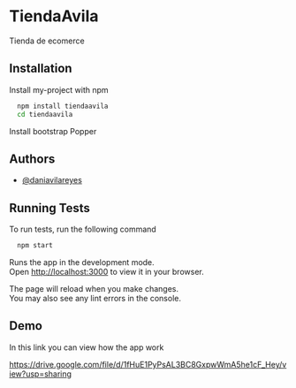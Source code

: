 
# TiendaAvila

Tienda de ecomerce 

## Installation

Install my-project with npm

```bash
  npm install tiendaavila
  cd tiendaavila
```
Install
 bootstrap
 Popper
 
    
## Authors

- [@daniavilareyes](https://github.com/daniavilareyes)


## Running Tests

To run tests, run the following command

```bash
  npm start
```
Runs the app in the development mode.\
Open [http://localhost:3000](http://localhost:3000) to view it in your browser.

The page will reload when you make changes.\
You may also see any lint errors in the console.

## Demo
In this link you can view how the app work

https://drive.google.com/file/d/1fHuE1PyPsAL3BC8GxpwWmA5he1cF_Hey/view?usp=sharing

